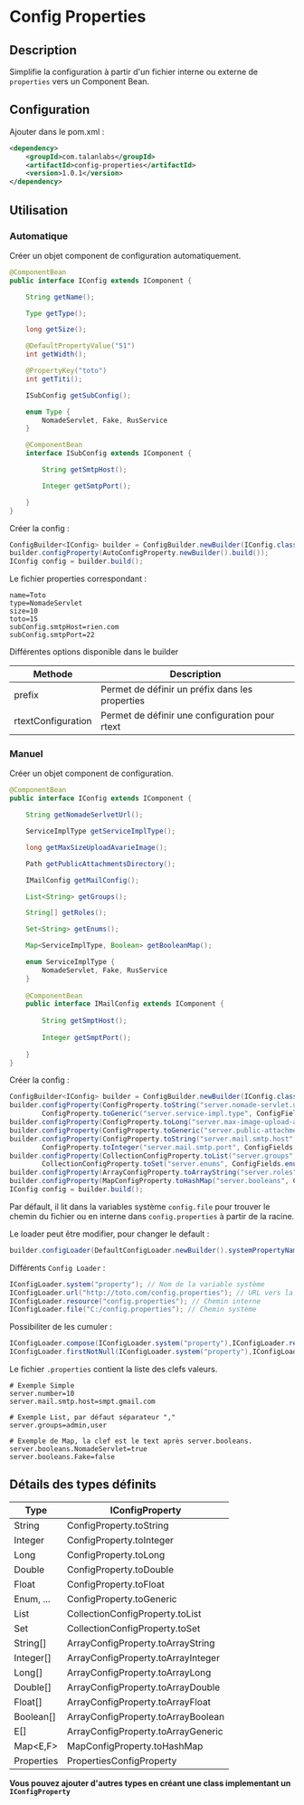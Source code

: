 # Config Properties
 
## Description

Simplifie la configuration à partir d'un fichier interne ou externe de `properties` vers un Component Bean.

## Configuration

Ajouter dans le pom.xml :

```xml
<dependency>
	<groupId>com.talanlabs</groupId>
	<artifactId>config-properties</artifactId>
	<version>1.0.1</version>
</dependency>
```

## Utilisation

### Automatique

Créer un objet component de configuration automatiquement.

```java
@ComponentBean
public interface IConfig extends IComponent {

    String getName();

    Type getType();

    long getSize();

    @DefaultPropertyValue("51")
    int getWidth();

    @PropertyKey("toto")
    int getTiti();

    ISubConfig getSubConfig();

    enum Type {
        NomadeServlet, Fake, RusService
    }

    @ComponentBean
    interface ISubConfig extends IComponent {

        String getSmtpHost();

        Integer getSmtpPort();

    }   
}
```

Créer la config :

```java
ConfigBuilder<IConfig> builder = ConfigBuilder.newBuilder(IConfig.class);
builder.configProperty(AutoConfigProperty.newBuilder().build());
IConfig config = builder.build();
```

Le fichier properties correspondant :

```properties
name=Toto
type=NomadeServlet
size=10
toto=15
subConfig.smtpHost=rien.com
subConfig.smtpPort=22
```

Différentes options disponible dans le builder

|Methode|Description|
|------|-----------|
| prefix | Permet de définir un préfix dans les properties           |
| rtextConfiguration | Permet de définir une configuration pour rtext          |

### Manuel

Créer un objet component de configuration.

```java
@ComponentBean
public interface IConfig extends IComponent {

    String getNomadeSerlvetUrl();

    ServiceImplType getServiceImplType();

    long getMaxSizeUploadAvarieImage();

    Path getPublicAttachmentsDirectory();

    IMailConfig getMailConfig();

    List<String> getGroups();

    String[] getRoles();

    Set<String> getEnums();

    Map<ServiceImplType, Boolean> getBooleanMap();

    enum ServiceImplType {
        NomadeServlet, Fake, RusService
    }
    
    @ComponentBean
    public interface IMailConfig extends IComponent {
    
        String getSmptHost();
    
        Integer getSmptPort();
    
    }
}
```

Créer la config :

```java
ConfigBuilder<IConfig> builder = ConfigBuilder.newBuilder(IConfig.class);
builder.configProperty(ConfigProperty.toString("server.nomade-servlet.url", ConfigFields.nomadeSerlvetUrl, null),
        ConfigProperty.toGeneric("server.service-impl.type", ConfigFields.serviceImplType, IConfig.ServiceImplType::valueOf, IConfig.ServiceImplType.Fake));
builder.configProperty(ConfigProperty.toLong("server.max-image-upload-avarie", ConfigFields.maxSizeUploadAvarieImage, 1024L * 1024L /* 1Mo */));
builder.configProperty(ConfigProperty.toGeneric("server.public-attachments-path", ConfigFields.publicAttachmentsDirectory, Paths::get, Paths.get("public/attachments/")));
builder.configProperty(ConfigProperty.toString("server.mail.smtp.host", ConfigFields.mailConfig().dot().smptHost().name(), null),
        ConfigProperty.toInteger("server.mail.smtp.port", ConfigFields.mailConfig().dot().smptPort().name(), null));
builder.configProperty(CollectionConfigProperty.toList("server.groups", ConfigFields.groups, ConfigProperty.STRING_FROM_STRING, null),
        CollectionConfigProperty.toSet("server.enums", ConfigFields.enums, ConfigProperty.STRING_FROM_STRING, null));
builder.configProperty(ArrayConfigProperty.toArrayString("server.roles", ConfigFields.roles,  null));
builder.configProperty(MapConfigProperty.toHashMap("server.booleans", ConfigFields.booleanMap, IConfig.ServiceImplType::valueOf, ConfigProperty.BOOLEAN_FROM_STRING, null));
IConfig config = builder.build();
```

Par défault, il lit dans la variables système `config.file` pour trouver le chemin du fichier ou en interne dans `config.properties` à partir de la racine.

Le loader peut être modifier, pour changer le default :
 
``` java
builder.configLoader(DefaultConfigLoader.newBuilder().systemPropertyName("configuration").internalPropertiesPath("others/others.properties").build());
```

Différents `Config Loader` :

``` java
IConfigLoader.system("property"); // Nom de la variable système
IConfigLoader.url("http://toto.com/config.properties"); // URL vers la config 
IConfigLoader.resource("config.properties"); // Chemin interne
IConfigLoader.file("C:/config.properties"); // Chemin système
```

Possibiliter de les cumuler :

``` java
IConfigLoader.compose(IConfigLoader.system("property"),IConfigLoader.resource("config.properties")); // Additione tous les propreties trouvées
IConfigLoader.firstNotNull(IConfigLoader.system("property"),IConfigLoader.resource("config.properties")); // Le premier non null

```

Le fichier `.properties` contient la liste des clefs valeurs.

``` properties
# Exemple Simple
server.number=10
server.mail.smtp.host=smpt.gmail.com

# Exemple List, par défaut séparateur ","
server.groups=admin,user

# Exemple de Map, la clef est le text après server.booleans.
server.booleans.NomadeServlet=true
server.booleans.Fake=false
```

## Détails des types définits

| Type | IConfigProperty |
|---|------------|
| String | ConfigProperty.toString |
| Integer | ConfigProperty.toInteger |
| Long | ConfigProperty.toLong |
| Double | ConfigProperty.toDouble |
| Float | ConfigProperty.toFloat |
| Enum, ... | ConfigProperty.toGeneric |
| List<E> | CollectionConfigProperty.toList |
| Set<E> | CollectionConfigProperty.toSet |
| String[] | ArrayConfigProperty.toArrayString |
| Integer[] | ArrayConfigProperty.toArrayInteger |
| Long[] | ArrayConfigProperty.toArrayLong |
| Double[] | ArrayConfigProperty.toArrayDouble |
| Float[] | ArrayConfigProperty.toArrayFloat |
| Boolean[] | ArrayConfigProperty.toArrayBoolean |
| E[] | ArrayConfigProperty.toArrayGeneric |
| Map<E,F> | MapConfigProperty.toHashMap |
| Properties | PropertiesConfigProperty |

**Vous pouvez ajouter d'autres types en créant une class implementant un `IConfigProperty`**